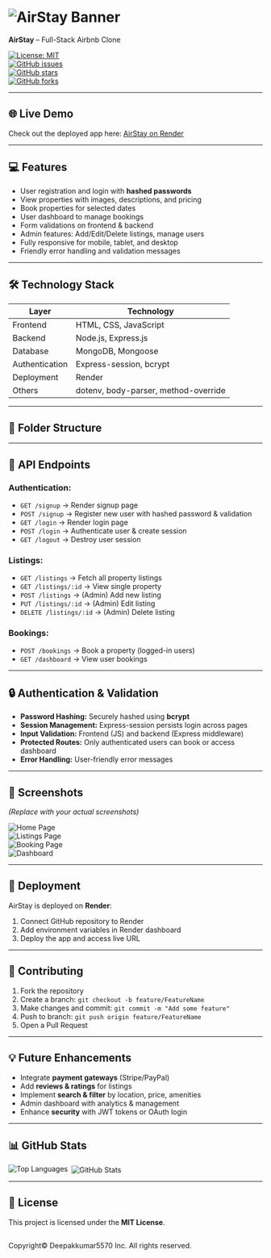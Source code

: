 # ![AirStay Banner](https://via.placeholder.com/800x200.png?text=AirStay+🏡)  
**AirStay** – Full-Stack Airbnb Clone  

[![License: MIT](https://img.shields.io/badge/License-MIT-yellow.svg)](https://opensource.org/licenses/MIT)  
[![GitHub issues](https://img.shields.io/github/issues/Deepakkumar5570/AirStay)](https://github.com/YOUR_USERNAME/AirStay/issues)  
[![GitHub stars](https://img.shields.io/github/stars/Deepakkumar5570/AirStay?style=social)](https://github.com/YOUR_USERNAME/AirStay/stargazers)  
[![GitHub forks](https://img.shields.io/github/forks/Deepakkumar5570/AirStay?style=social)](https://github.com/YOUR_USERNAME/AirStay/network)  

---

## 🌐 Live Demo

Check out the deployed app here: [AirStay on Render](https://airstay-web.onrender.com/)

---

## 💻 Features

- User registration and login with **hashed passwords**
- View properties with images, descriptions, and pricing
- Book properties for selected dates
- User dashboard to manage bookings
- Form validations on frontend & backend
- Admin features: Add/Edit/Delete listings, manage users
- Fully responsive for mobile, tablet, and desktop
- Friendly error handling and validation messages

---

## 🛠️ Technology Stack

| Layer       | Technology                       |
|------------|----------------------------------|
| Frontend   | HTML, CSS, JavaScript             |
| Backend    | Node.js, Express.js               |
| Database   | MongoDB, Mongoose                 |
| Authentication | Express-session, bcrypt        |
| Deployment | Render                            |
| Others     | dotenv, body-parser, method-override |

---

## 📁 Folder Structure


---

## 🔗 API Endpoints

### Authentication:
- `GET /signup` → Render signup page
- `POST /signup` → Register new user with hashed password & validation
- `GET /login` → Render login page
- `POST /login` → Authenticate user & create session
- `GET /logout` → Destroy user session

### Listings:
- `GET /listings` → Fetch all property listings
- `GET /listings/:id` → View single property
- `POST /listings` → (Admin) Add new listing
- `PUT /listings/:id` → (Admin) Edit listing
- `DELETE /listings/:id` → (Admin) Delete listing

### Bookings:
- `POST /bookings` → Book a property (logged-in users)
- `GET /dashboard` → View user bookings

---

## 🔒 Authentication & Validation

- **Password Hashing:** Securely hashed using **bcrypt**
- **Session Management:** Express-session persists login across pages
- **Input Validation:** Frontend (JS) and backend (Express middleware)
- **Protected Routes:** Only authenticated users can book or access dashboard
- **Error Handling:** User-friendly error messages

---

## 📌 Screenshots

*(Replace with your actual screenshots)*  

![Home Page](path_to_screenshot)  
![Listings Page](path_to_screenshot)  
![Booking Page](path_to_screenshot)  
![Dashboard](path_to_screenshot)  

---

## 🚀 Deployment

AirStay is deployed on **Render**:  
1. Connect GitHub repository to Render  
2. Add environment variables in Render dashboard  
3. Deploy the app and access live URL  

---

## 🤝 Contributing

1. Fork the repository  
2. Create a branch: `git checkout -b feature/FeatureName`  
3. Make changes and commit: `git commit -m "Add some feature"`  
4. Push to branch: `git push origin feature/FeatureName`  
5. Open a Pull Request  

---

## 💡 Future Enhancements

- Integrate **payment gateways** (Stripe/PayPal)  
- Add **reviews & ratings** for listings  
- Implement **search & filter** by location, price, amenities  
- Admin dashboard with analytics & management  
- Enhance **security** with JWT tokens or OAuth login  

---

## 📊 GitHub Stats

<p><img align="left" src="https://github-readme-stats.vercel.app/api/top-langs?username=deepakkumar5570&show_icons=true&locale=en&layout=compact" alt="Top Languages" /></p>
<p>&nbsp;<img align="center" src="https://github-readme-stats.vercel.app/api?username=deepakkumar5570&show_icons=true&locale=en" alt="GitHub Stats" /></p>





---

## 📄 License

This project is licensed under the **MIT License**.
##
Copyright©️ Deepakkumar5570 Inc. All rights reserved.

